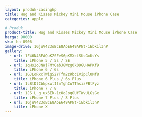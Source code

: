 ```yaml
---
layout: produk-casinghp
title: Hug and Kisses Mickey Mini Mouse iPhone Case
categories: apple

# Produk
product-title: Hug and Kisses Mickey Mini Mouse iPhone Case
harga: 90000
sku: hn-0906
image-drive: 1GjuV423oBcE8AoE649APNt-iEbkil3nP
gallery:
  - url: 1F46N43EAQuKZSFeS6pKMXcLSUsGxUsYs
    title: iPhone 5 / 5s / SE
  - url: 1qHs2oJNWjFMYGabJ8Wzg0k09GUHAPKf9
    title: iPhone 6 / 6s
  - url: 1GJLoRxcTWig52YTfm2zRbcIVipCl0Mf8
    title: iPhone 6 Plus / 6s Plus
  - url: 1cBtDtCbkpxwtIfmTghCuTThsizPBtFyz
    title: iPhone 7 / 8
  - url: 1JS_L_g_ux6Ek-1cOoJoqOUfTWvULGsGx
    title: iPhone 7 Plus / 8 Plus
  - url: 1GjuV423oBcE8AoE649APNt-iEbkil3nP
    title: iPhone X
---
```


